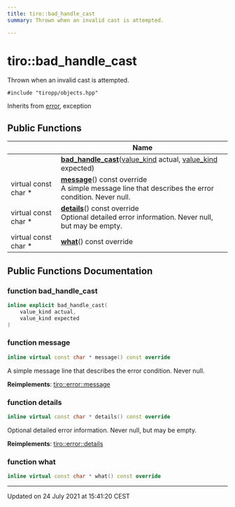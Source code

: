 ```yaml
---
title: tiro::bad_handle_cast
summary: Thrown when an invalid cast is attempted. 

---
```


# tiro::bad_handle_cast



Thrown when an invalid cast is attempted. 


`#include "tiropp/objects.hpp"`

Inherits from [error](/docs/api/classes/classtiro_1_1error), exception

## Public Functions

|                | Name           |
| -------------- | -------------- |
| | **[bad_handle_cast](/docs/api/classes/classtiro_1_1bad__handle__cast#function-bad_handle_cast)**([value_kind](/docs/api/namespaces/namespacetiro#enum-value_kind) actual, [value_kind](/docs/api/namespaces/namespacetiro#enum-value_kind) expected) |
| virtual const char * | **[message](/docs/api/classes/classtiro_1_1bad__handle__cast#function-message)**() const override<br>A simple message line that describes the error condition. Never null.  |
| virtual const char * | **[details](/docs/api/classes/classtiro_1_1bad__handle__cast#function-details)**() const override<br>Optional detailed error information. Never null, but may be empty.  |
| virtual const char * | **[what](/docs/api/classes/classtiro_1_1bad__handle__cast#function-what)**() const override |

## Public Functions Documentation

### function bad_handle_cast

```cpp
inline explicit bad_handle_cast(
    value_kind actual,
    value_kind expected
)
```


### function message

```cpp
inline virtual const char * message() const override
```

A simple message line that describes the error condition. Never null. 

**Reimplements**: [tiro::error::message](/docs/api/classes/classtiro_1_1error#function-message)


### function details

```cpp
inline virtual const char * details() const override
```

Optional detailed error information. Never null, but may be empty. 

**Reimplements**: [tiro::error::details](/docs/api/classes/classtiro_1_1error#function-details)


### function what

```cpp
inline virtual const char * what() const override
```


-------------------------------

Updated on 24 July 2021 at 15:41:20 CEST